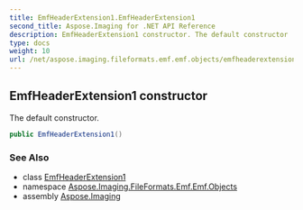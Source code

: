 ```yaml
---
title: EmfHeaderExtension1.EmfHeaderExtension1
second_title: Aspose.Imaging for .NET API Reference
description: EmfHeaderExtension1 constructor. The default constructor
type: docs
weight: 10
url: /net/aspose.imaging.fileformats.emf.emf.objects/emfheaderextension1/emfheaderextension1/
---
```

## EmfHeaderExtension1 constructor

The default constructor.

```csharp
public EmfHeaderExtension1()
```

### See Also

* class [EmfHeaderExtension1](../)
* namespace [Aspose.Imaging.FileFormats.Emf.Emf.Objects](../../emfheaderextension1/)
* assembly [Aspose.Imaging](../../../)


